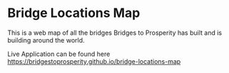 # Bridge Locations Map
This is a web map of all the bridges Bridges to Prosperity has built and is building around the world.

Live Application can be found here https://bridgestoprosperity.github.io/bridge-locations-map
